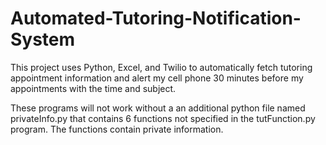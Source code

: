 # Automated-Tutoring-Notification-System
This project uses Python, Excel, and Twilio to automatically fetch tutoring appointment information and alert my cell phone 30 minutes before my appointments with the time and subject.

These programs will not work without a an additional python file named privateInfo.py that contains 6 functions not specified in the tutFunction.py program. The functions contain private information.
